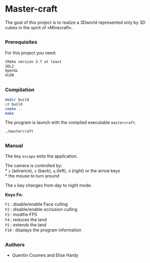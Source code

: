 # Master-craft
The goal of this project is to realize a 3Dworld represented only by 3D cubes in the spirit of  «Minecraft».

##
### Prerequisites

For this project you need:

````bash
CMake version 3.7 at least
SDL2
OpenGL
GLEW
````
##
### Compilation

````bash
mkdir build
cd build
cmake ..
make
````
The program is launch with the compiled executable `mastercraft`.

```
./mastercraft
```

##
### Manual

The key `escape` exits the application.

The camera is controlled by:  
    * `z` (advance), `s` (back), `q` (left), `d` (right) or the arrow keys  
    * the mouse to turn around  
    
The `e` key changes from day to night mode.    

**Keys Fn:**

`F1` : disable/enable Face culling  
`F2` : disable/enable occlusion culling  
`F3` : modifie FPS  
`F4` : reduces the land  
`F5` : extends the land  
`F10` : displays the program information  

  
   
##
### Authors

* Quentin Coumes and Elise Hardy

